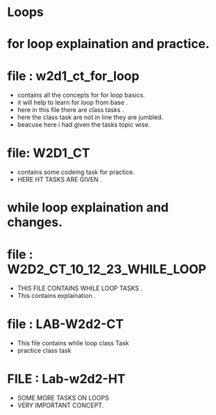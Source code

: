 # Loops
# for loop explaination and practice.
# file : w2d1_ct_for_loop 
- contains all the concepts for for loop basics.
- it will help to learn for loop from base .
- here in this file there are class tasks .
- here the class task are not in line they are jumbled.
- beacuse here i had given the tasks topic wise.

# file: W2D1_CT 
- contains some codeing task for practice.
- HERE HT TASKS ARE GIVEN .

# while loop explaination and changes.

# file : W2D2_CT_10_12_23_WHILE_LOOP
- THIS FILE CONTAINS WHILE LOOP TASKS .
- This contains explaination .
  
# file : LAB-W2d2-CT
- This file contains while loop class Task
- practice class task

# FILE : Lab-w2d2-HT
- SOME MORE TASKS ON LOOPS
- VERY IMPORTANT CONCEPT.
